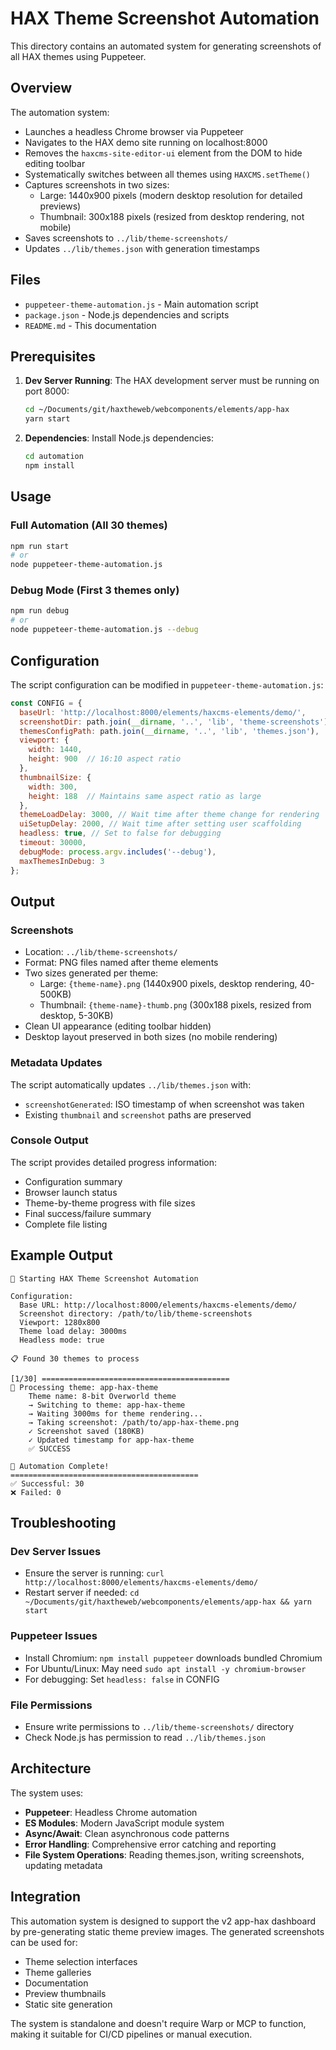 # HAX Theme Screenshot Automation

This directory contains an automated system for generating screenshots of all HAX themes using Puppeteer.

## Overview

The automation system:
- Launches a headless Chrome browser via Puppeteer
- Navigates to the HAX demo site running on localhost:8000
- Removes the `haxcms-site-editor-ui` element from the DOM to hide editing toolbar
- Systematically switches between all themes using `HAXCMS.setTheme()`
- Captures screenshots in two sizes:
  - Large: 1440x900 pixels (modern desktop resolution for detailed previews)
  - Thumbnail: 300x188 pixels (resized from desktop rendering, not mobile)
- Saves screenshots to `../lib/theme-screenshots/`
- Updates `../lib/themes.json` with generation timestamps

## Files

- `puppeteer-theme-automation.js` - Main automation script
- `package.json` - Node.js dependencies and scripts
- `README.md` - This documentation

## Prerequisites

1. **Dev Server Running**: The HAX development server must be running on port 8000:
   ```bash
   cd ~/Documents/git/haxtheweb/webcomponents/elements/app-hax
   yarn start
   ```

2. **Dependencies**: Install Node.js dependencies:
   ```bash
   cd automation
   npm install
   ```

## Usage

### Full Automation (All 30 themes)
```bash
npm run start
# or
node puppeteer-theme-automation.js
```

### Debug Mode (First 3 themes only)
```bash
npm run debug
# or
node puppeteer-theme-automation.js --debug
```

## Configuration

The script configuration can be modified in `puppeteer-theme-automation.js`:

```javascript
const CONFIG = {
  baseUrl: 'http://localhost:8000/elements/haxcms-elements/demo/',
  screenshotDir: path.join(__dirname, '..', 'lib', 'theme-screenshots'),
  themesConfigPath: path.join(__dirname, '..', 'lib', 'themes.json'),
  viewport: {
    width: 1440,
    height: 900  // 16:10 aspect ratio
  },
  thumbnailSize: {
    width: 300,
    height: 188  // Maintains same aspect ratio as large
  },
  themeLoadDelay: 3000, // Wait time after theme change for rendering
  uiSetupDelay: 2000, // Wait time after setting user scaffolding
  headless: true, // Set to false for debugging
  timeout: 30000,
  debugMode: process.argv.includes('--debug'),
  maxThemesInDebug: 3
};
```

## Output

### Screenshots
- Location: `../lib/theme-screenshots/`
- Format: PNG files named after theme elements
- Two sizes generated per theme:
  - Large: `{theme-name}.png` (1440x900 pixels, desktop rendering, 40-500KB)
  - Thumbnail: `{theme-name}-thumb.png` (300x188 pixels, resized from desktop, 5-30KB)
- Clean UI appearance (editing toolbar hidden)
- Desktop layout preserved in both sizes (no mobile rendering)

### Metadata Updates
The script automatically updates `../lib/themes.json` with:
- `screenshotGenerated`: ISO timestamp of when screenshot was taken
- Existing `thumbnail` and `screenshot` paths are preserved

### Console Output
The script provides detailed progress information:
- Configuration summary
- Browser launch status
- Theme-by-theme progress with file sizes
- Final success/failure summary
- Complete file listing

## Example Output

```
🚀 Starting HAX Theme Screenshot Automation

Configuration:
  Base URL: http://localhost:8000/elements/haxcms-elements/demo/
  Screenshot directory: /path/to/lib/theme-screenshots
  Viewport: 1280x800
  Theme load delay: 3000ms
  Headless mode: true

📋 Found 30 themes to process

[1/30] ==========================================
📸 Processing theme: app-hax-theme
    Theme name: 8-bit Overworld theme
    → Switching to theme: app-hax-theme
    → Waiting 3000ms for theme rendering...
    → Taking screenshot: /path/to/app-hax-theme.png
    ✓ Screenshot saved (180KB)
    ✓ Updated timestamp for app-hax-theme
    ✅ SUCCESS

🏁 Automation Complete!
==========================================
✅ Successful: 30
❌ Failed: 0
```

## Troubleshooting

### Dev Server Issues
- Ensure the server is running: `curl http://localhost:8000/elements/haxcms-elements/demo/`
- Restart server if needed: `cd ~/Documents/git/haxtheweb/webcomponents/elements/app-hax && yarn start`

### Puppeteer Issues
- Install Chromium: `npm install puppeteer` downloads bundled Chromium
- For Ubuntu/Linux: May need `sudo apt install -y chromium-browser`
- For debugging: Set `headless: false` in CONFIG

### File Permissions
- Ensure write permissions to `../lib/theme-screenshots/` directory
- Check Node.js has permission to read `../lib/themes.json`

## Architecture

The system uses:
- **Puppeteer**: Headless Chrome automation
- **ES Modules**: Modern JavaScript module system
- **Async/Await**: Clean asynchronous code patterns
- **Error Handling**: Comprehensive error catching and reporting
- **File System Operations**: Reading themes.json, writing screenshots, updating metadata

## Integration

This automation system is designed to support the v2 app-hax dashboard by pre-generating static theme preview images. The generated screenshots can be used for:
- Theme selection interfaces
- Theme galleries
- Documentation
- Preview thumbnails
- Static site generation

The system is standalone and doesn't require Warp or MCP to function, making it suitable for CI/CD pipelines or manual execution.